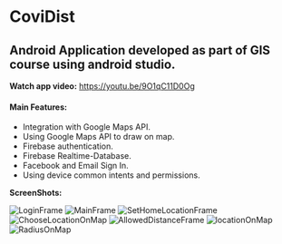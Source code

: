 # CoviDist
## Android Application developed as part of GIS course using android studio.

**Watch app video:** https://youtu.be/9O1qC11D0Og

#### Main Features:
* Integration with Google Maps API.
* Using Google Maps API to draw on map.
* Firebase authentication.
* Firebase Realtime-Database.
* Facebook and Email Sign In.
* Using device common intents and permissions.

**ScreenShots:**

![LoginFrame](https://user-images.githubusercontent.com/50596957/87461179-b1a23800-c616-11ea-9321-01d9cbe87cc6.jpg)
![MainFrame](https://user-images.githubusercontent.com/50596957/87457047-73a21580-c610-11ea-8730-5cee0c66f61e.jpg)
![SetHomeLocationFrame](https://user-images.githubusercontent.com/50596957/87456790-1c9c4080-c610-11ea-897b-0fef9c8ca340.jpg)
![ChooseLocationOnMap](https://user-images.githubusercontent.com/50596957/87456795-1dcd6d80-c610-11ea-9cb2-4808c3f57255.jpg)
![AllowedDistanceFrame](https://user-images.githubusercontent.com/50596957/87456793-1d34d700-c610-11ea-8a68-2109a9993343.jpg)
![locationOnMap](https://user-images.githubusercontent.com/50596957/87456797-1e660400-c610-11ea-82f8-232783a8308f.jpg)
![RadiusOnMap](https://user-images.githubusercontent.com/50596957/87461399-1362a200-c617-11ea-94d0-b68f5c79d810.jpg)


